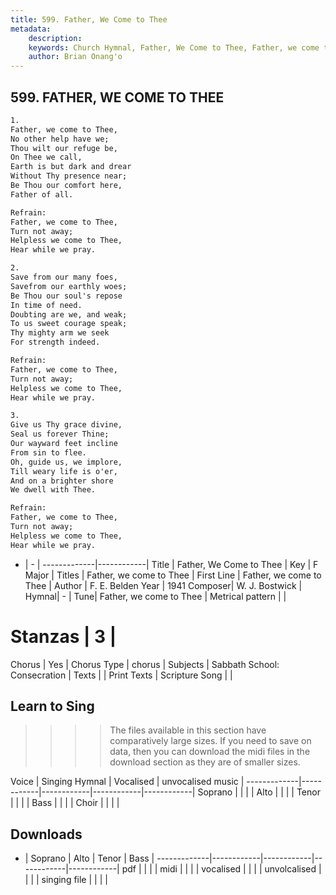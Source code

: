 ```yaml
---
title: 599. Father, We Come to Thee
metadata:
    description: 
    keywords: Church Hymnal, Father, We Come to Thee, Father, we come to Thee, Father, we come to Thee
    author: Brian Onang'o
---
```



## 599. FATHER, WE COME TO THEE

```txt
1.
Father, we come to Thee, 
No other help have we; 
Thou wilt our refuge be, 
On Thee we call, 
Earth is but dark and drear 
Without Thy presence near; 
Be Thou our comfort here, 
Father of all. 

Refrain:
Father, we come to Thee, 
Turn not away; 
Helpless we come to Thee, 
Hear while we pray. 

2.
Save from our many foes, 
Savefrom our earthly woes; 
Be Thou our soul's repose 
In time of need. 
Doubting are we, and weak; 
To us sweet courage speak; 
Thy mighty arm we seek 
For strength indeed. 

Refrain:
Father, we come to Thee, 
Turn not away; 
Helpless we come to Thee, 
Hear while we pray. 

3.
Give us Thy grace divine, 
Seal us forever Thine; 
Our wayward feet incline 
From sin to flee. 
Oh, guide us, we implore, 
Till weary life is o'er, 
And on a brighter shore 
We dwell with Thee.

Refrain:
Father, we come to Thee, 
Turn not away; 
Helpless we come to Thee, 
Hear while we pray. 

```

- |   -  |
-------------|------------|
Title | Father, We Come to Thee |
Key | F Major |
Titles | Father, we come to Thee |
First Line | Father, we come to Thee |
Author | F. E. Belden
Year | 1941
Composer| W. J. Bostwick |
Hymnal|  - |
Tune| Father, we come to Thee |
Metrical pattern | |
# Stanzas | 3 |
Chorus | Yes |
Chorus Type | chorus |
Subjects | Sabbath School: Consecration |
Texts |  |
Print Texts | 
Scripture Song |  |
  
## Learn to Sing

>>>> The files available in this section have comparatively large sizes. If you need to save on data, then you can download the midi files in the download section as they are of smaller sizes.

Voice |  Singing Hymnal | Vocalised | unvocalised music |
-------------|------------|------------|------------|------------|
Soprano | | | |
Alto | | | |
Tenor | | | |
Bass | | | |
Choir | | | |

## Downloads

- |  Soprano | Alto | Tenor | Bass |
-------------|------------|------------|------------|------------|
pdf | | | |
midi | | | |
vocalised | | | |
unvolcalised | | | |
singing file | | | |
  